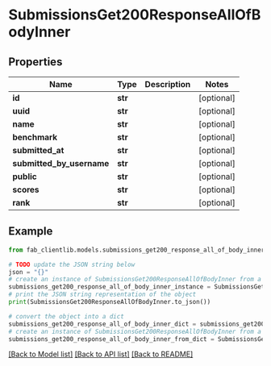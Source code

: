 # SubmissionsGet200ResponseAllOfBodyInner

## Properties

 Name                      | Type    | Description | Notes      
---------------------------|---------|-------------|------------
 **id**                    | **str** |             | [optional] 
 **uuid**                  | **str** |             | [optional] 
 **name**                  | **str** |             | [optional] 
 **benchmark**             | **str** |             | [optional] 
 **submitted_at**          | **str** |             | [optional] 
 **submitted_by_username** | **str** |             | [optional] 
 **public**                | **str** |             | [optional] 
 **scores**                | **str** |             | [optional] 
 **rank**                  | **str** |             | [optional] 

## Example

```python
from fab_clientlib.models.submissions_get200_response_all_of_body_inner import SubmissionsGet200ResponseAllOfBodyInner

# TODO update the JSON string below
json = "{}"
# create an instance of SubmissionsGet200ResponseAllOfBodyInner from a JSON string
submissions_get200_response_all_of_body_inner_instance = SubmissionsGet200ResponseAllOfBodyInner.from_json(json)
# print the JSON string representation of the object
print(SubmissionsGet200ResponseAllOfBodyInner.to_json())

# convert the object into a dict
submissions_get200_response_all_of_body_inner_dict = submissions_get200_response_all_of_body_inner_instance.to_dict()
# create an instance of SubmissionsGet200ResponseAllOfBodyInner from a dict
submissions_get200_response_all_of_body_inner_from_dict = SubmissionsGet200ResponseAllOfBodyInner.from_dict(submissions_get200_response_all_of_body_inner_dict)
```

[[Back to Model list]](../README.md#documentation-for-models) [[Back to API list]](../README.md#documentation-for-api-endpoints) [[Back to README]](../README.md)


